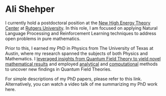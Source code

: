 # Ali Shehper

I currently hold a postdoctoral position at the [New High Energy Theory Center](https://www.physics.rutgers.edu/het/) at [Rutgers University](https://www.rutgers.edu/). In this role, I am focused on applying Natural Language Processing and Reinforcement Learning techniques to address open problems in pure mathematics.

Prior to this, I earned my PhD in Physics from The University of Texas at Austin, where my research spanned the subjects of both Physics and Mathematics. I [leveraged insights from Quantum Field Theory to yield novel mathematical results](https://arxiv.org/abs/2111.08032) and employed [analytical](https://arxiv.org/abs/2011.01970) and [computational](https://arxiv.org/abs/2012.15249) methods to uncover new findings in Quantum Field Theories.

For simple descriptions of my PhD papers, please refer to this link. Alternatively, you can watch a video talk of me summarizing my PhD work here.
